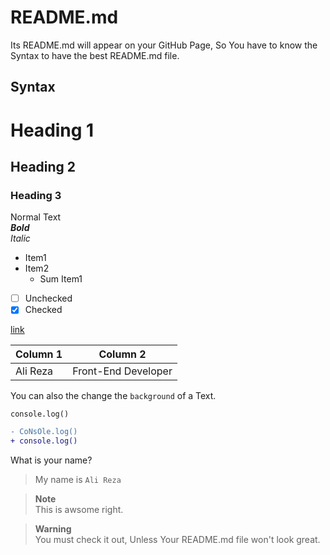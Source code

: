 # README.md
Its README.md will appear on your GitHub Page, So You have to know the Syntax to have the best README.md file.

## Syntax 

# Heading 1
## Heading 2
### Heading 3

Normal Text <br>
***Bold*** <br>
*Italic* <br>

- Item1
- Item2
  - Sum Item1
  
- [ ] Unchecked
- [x] Checked

[link](https://www.google.com)

| Column 1| Column 2 |
| --- | --- |
| Ali Reza | Front-End Developer |

You can also the change the `background` of a Text.

```JS
console.log()
```

```diff
- CoNsOle.log()
+ console.log()
```

What is your name?
> My name is `Ali Reza`

> **Note** <br>
> This is awsome right.

> **Warning** <br>
> You must check it out, Unless Your README.md file won't look great.



